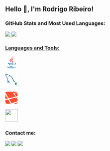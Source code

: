 ## Hello 👋, I'm Rodrigo Ribeiro!

<div>

### GitHub Stats and Most Used Languages:
 
  <div>
  <a href="https://github.com/rodrignucleo">
  <img height="160em" src="https://github-readme-stats.vercel.app/api?username=rodrignucleo&show_icons=true&theme=radical&include_all_commits=true&count_private=true"/>
  <img height="160em" src="https://github-readme-stats.vercel.app/api/top-langs/?username=rodrignucleo&layout=compact&langs_count=16&theme=radical"/>
<div>

   </div> 
 <h3 align="left">Languages and Tools:</h3>

<p align="left">
 <a href="https://docs.oracle.com/en/java/" target="_blank"> <img src="https://raw.githubusercontent.com/devicons/devicon/1119b9f84c0290e0f0b38982099a2bd027a48bf1/icons/java/java-original.svg" alt="laravel" width="40" height="40"/> </a>
 
 <a href="https://dev.mysql.com/doc/" target="_blank"> <img src="https://raw.githubusercontent.com/devicons/devicon/1119b9f84c0290e0f0b38982099a2bd027a48bf1/icons/mysql/mysql-plain.svg" alt="laravel" width="40" height="40"/> </a>
 
 <a href="https://laravel.com/docs/9.x" target="_blank"> <img src="https://raw.githubusercontent.com/devicons/devicon/1119b9f84c0290e0f0b38982099a2bd027a48bf1/icons/laravel/laravel-plain.svg" alt="laravel" width="40" height="40"/> </a>
 
<a href="https://getbootstrap.com/docs/4.1/getting-started/introduction/" target="_blank"> <img src="https://cdn.jsdelivr.net/gh/devicons/devicon/icons/bootstrap/bootstrap-plain.svg" width="40" height="40" /> </a>

 
</p>


### Contact me:

 <div>
  <a href="https://api.whatsapp.com/send/?phone=5511992668225&text&app_absent=0" target="_blank"><img src="https://img.icons8.com/color/48/000000/whatsapp--v1.png" target="_blank"></a> 
  <a href = "mailto: rodrignucleo@gmail.com"><img src="https://img.shields.io/badge/-Gmail-%23EA4335?style=for-the-badge&logo=gmail&logoColor=white" target="_blank"></a>
  <a href="https://www.linkedin.com/in/rodrignucleo/" target="_blank"><img src="https://img.shields.io/badge/-LinkedIn-%230077B5?style=for-the-badge&logo=linkedin&logoColor=white" target="_blank"></a>
</div>
